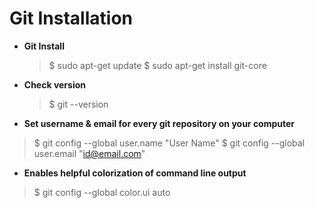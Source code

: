 # Git Installation 

* **Git Install**
    > $ sudo apt-get update
    > $ sudo apt-get install git-core


* **Check version**
  > $ git --version


* **Set username & email for every git repository on your computer**
> $ git config --global user.name "User Name"
>  $ git config --global user.email "id@email.com"

* **Enables helpful colorization of command line output**
> $ git config --global color.ui auto
